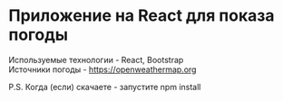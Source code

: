 <h1>Приложение на React для показа погоды</h1>

Используемые технологии - React, Bootstrap</br>
Источники погоды - https://openweathermap.org</br>

P.S. Когда (если) скачаете - запустите npm install
